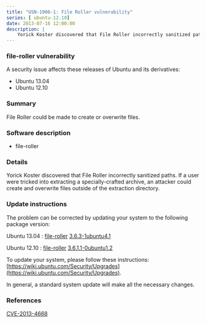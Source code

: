 ```yaml
---
title: "USN-1906-1: File Roller vulnerability"
series: [ ubuntu-12.10]
date: 2013-07-16 12:00:00
description: |
    Yorick Koster discovered that File Roller incorrectly sanitized paths. If a user were tricked into extracting a specially-crafted archive, an attacker could create and overwrite files outside of the extraction directory. 
--- 
```

 
### file-roller vulnerability

A security issue affects these releases of Ubuntu and its derivatives:

* Ubuntu 13.04
* Ubuntu 12.10

### Summary

File Roller could be made to create or overwrite files. 

### Software description

* file-roller 

### Details

Yorick Koster discovered that File Roller incorrectly sanitized paths. If a user were tricked into extracting a specially-crafted archive, an attacker could create and overwrite files outside of the extraction directory. 

### Update instructions

The problem can be corrected by updating your system to the following package version:

Ubuntu 13.04
 : [file-roller](https://launchpad.net/ubuntu/+source/file-roller) <span> [3.6.3-1ubuntu4.1](https://launchpad.net/ubuntu/+source/file-roller/3.6.3-1ubuntu4.1) </span> 

Ubuntu 12.10
 : [file-roller](https://launchpad.net/ubuntu/+source/file-roller) <span> [3.6.1.1-0ubuntu1.2](https://launchpad.net/ubuntu/+source/file-roller/3.6.1.1-0ubuntu1.2) </span> 

To update your system, please follow these instructions: [https://wiki.ubuntu.com/Security/Upgrades](https://wiki.ubuntu.com/Security/Upgrades).

In general, a standard system update will make all the necessary changes. 

### References

 [CVE-2013-4668](http://people.ubuntu.com/~ubuntu-security/cve/CVE-2013-4668)
 
